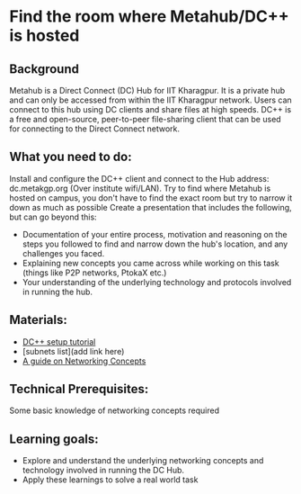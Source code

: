 # Find the room where Metahub/DC++ is hosted

## Background

Metahub is a Direct Connect (DC) Hub for IIT Kharagpur. 
It is a private hub and can only be accessed from within the IIT Kharagpur network. Users can connect to this hub using DC clients and share files at high speeds. 
DC++ is a free and open-source, peer-to-peer file-sharing client that can be used for connecting to the Direct Connect network.

## What you need to do:

Install and configure the DC++ client and connect to the Hub address: dc.metakgp.org (Over institute wifi/LAN).
Try to find where Metahub is hosted on campus, you don't have to find the exact room but try to narrow it down as much as possible
Create a presentation that includes the following, but can go beyond this:

- Documentation of your entire process, motivation and reasoning on the steps you followed to find and narrow down the hub's location, and any challenges you faced.
- Explaining new concepts you came across while working on this task (things like P2P networks, PtokaX etc.)
- Your understanding of the underlying technology and protocols involved in running the hub.

## Materials:

- [DC++ setup tutorial](https://proffapt.hashnode.dev/dc-client-setup)
- [subnets list](add link here)
- [A guide on Networking Concepts](https://beej.us/guide/bgnet0/html/split/index.html)

## Technical Prerequisites:

Some basic knowledge of networking concepts required

## Learning goals:

- Explore and understand the underlying networking concepts and technology involved in running the DC Hub.
- Apply these learnings to solve a real world task
